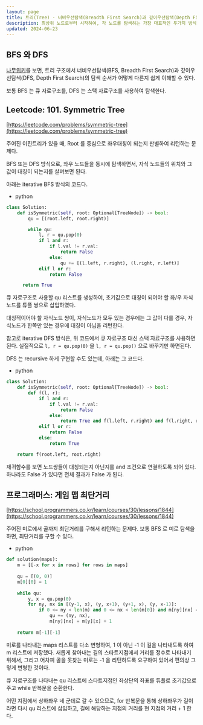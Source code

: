 ```yaml
---
layout: page
title: 트리(Tree) - 너비우선탐색(Breadth First Search)과 깊이우선탐색(Depth First Search)
description: 최상위 노드로부터 시작하여, 각 노드를 탐색하는 가장 대표적인 두가지 방식 소개
updated: 2024-06-23
---
```


## BFS 와 DFS

[나무위키](https://namu.wiki/w/%EB%84%88%EB%B9%84%20%EC%9A%B0%EC%84%A0%20%ED%83%90%EC%83%89)를 보면, 트리 구조에서 너비우선탐색(BFS, Breadth First Search)과 깊이우선탐색(DFS, Depth First Search)의 탐색 순서가 어떻게 다른지 쉽게 이해할 수 있다.

보통 BFS 는 큐 자료구조를, DFS 는 스택 자료구조를 사용하여 탐색한다.

## Leetcode: 101. Symmetric Tree

[https://leetcode.com/problems/symmetric-tree](https://leetcode.com/problems/symmetric-tree)

주어진 이진트리가 있을 때, Root 를 중심으로 좌우대칭이 되는지 판별하여 리턴하는 문제다.

BFS 또는 DFS 방식으로, 좌우 노드들을 동시에 탐색하면서, 자식 노드들의 위치와 그 값이 대칭이 되는지를 살펴보면 된다.

아래는 iterative BFS 방식의 코드다.

- python
```py
class Solution:
    def isSymmetric(self, root: Optional[TreeNode]) -> bool:
        qu = [(root.left, root.right)]

        while qu:
            l, r = qu.pop(0)
            if l and r:
                if l.val != r.val:
                    return False
                else:
                    qu += [(l.left, r.right), (l.right, r.left)]
            elif l or r:
                return False

      return True
```

큐 자료구조로 사용할 qu 리스트를 생성하여, 초기값으로 대칭이 되어야 할 좌/우 자식노드를 튜플 쌍으로 삽입하였다.

대칭적이어야 할 자식노드 쌍이, 자식노드가 모두 있는 경우에는 그 값이 다를 경우, 자식노드가 한쪽만 있는 경우에 대칭이 아님을 리턴한다.

참고로 iterative DFS 방식은, 위 코드에서 큐 자료구조 대신 스택 자료구조를 사용하면 된다. 실질적으로 `l, r = qu.pop(0)` 을 `l, r = qu.pop()` 으로 바꾸기만 하면된다.

DFS 는 recursive 하게 구현할 수도 있는데, 아래는 그 코드다.

- python
```py
class Solution:
    def isSymmetric(self, root: Optional[TreeNode]) -> bool:
        def f(l, r):
            if l and r:
                if l.val != r.val:
                    return False
                else:
                    return True and f(l.left, r.right) and f(l.right, r.left)
            elif l or r:
                return False
            else:
                return True

    return f(root.left, root.right)
```

재귀함수를 보면 노드쌍들이 대칭되는지 아닌지를 and 조건으로 연결하도록 되어 있다. 하나라도 False 가 있다면 전체 결과가 False 가 된다.

## 프로그래머스: 게임 맵 최단거리

[https://school.programmers.co.kr/learn/courses/30/lessons/1844](https://school.programmers.co.kr/learn/courses/30/lessons/1844)

주어진 미로에서 골까지 최단거리를 구해서 리턴하는 문제다. 보통 BFS 로 미로 탐색을 하면, 최단거리를 구할 수 있다.

- python
```py
def solution(maps):
    m = [[-x for x in rows] for rows in maps]
    
    qu = [(0, 0)]
    m[0][0] = 1
    
    while qu:
        y, x = qu.pop(0)
        for ny, nx in [(y-1, x), (y, x+1), (y+1, x), (y, x-1)]:
            if 0 <= ny < len(m) and 0 <= nx < len(m[0]) and m[ny][nx] == -1:
                qu += (ny, nx),
                m[ny][nx] = m[y][x] + 1
                
    return m[-1][-1]
```

미로를 나타내는 maps 리스트를 다소 변형하여, 1 이 아닌 -1 이 길을 나타내도록 하여 m 리스트에 저장했다. 새롭게 찾아내는 길의 스타트지점에서 거리를 정수로 나타내기 위해서, 그리고 어차피 골을 못찾는 미로는 -1 을 리턴하도록 요구하여 있어서 편의상 그렇게 변형한 것이다.

큐 자료구조를 나타내는 qu 리스트에 스타트지점인 좌상단의 좌표를 튜플로 초기값으로 주고 while 반복문을 순환한다.

어떤 지점에서 상하좌우 네 군데로 갈 수 있으므로, for 반복문을 통해 상하좌우가 길이라면 다시 qu 리스트에 삽입하고, 길에 해당하는 지점의 거리를 현 지점의 거리 + 1 한다.
